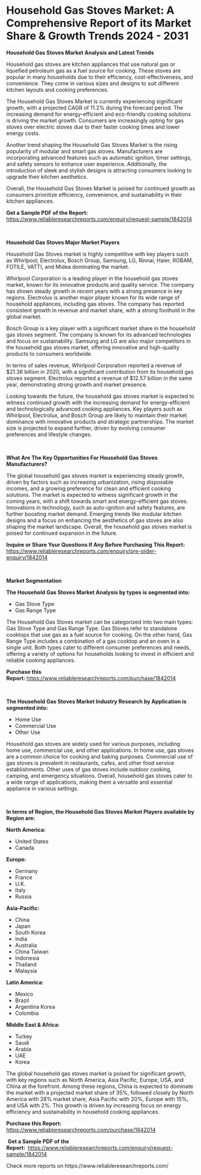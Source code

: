 <p><h1>Household Gas Stoves Market: A Comprehensive Report of its Market Share & Growth Trends 2024 - 2031</h1></p><p><strong>Household Gas Stoves Market Analysis and Latest Trends</strong></p>
<p><p>Household gas stoves are kitchen appliances that use natural gas or liquefied petroleum gas as a fuel source for cooking. These stoves are popular in many households due to their efficiency, cost-effectiveness, and convenience. They come in various sizes and designs to suit different kitchen layouts and cooking preferences.</p><p>The Household Gas Stoves Market is currently experiencing significant growth, with a projected CAGR of 11.2% during the forecast period. The increasing demand for energy-efficient and eco-friendly cooking solutions is driving the market growth. Consumers are increasingly opting for gas stoves over electric stoves due to their faster cooking times and lower energy costs.</p><p>Another trend shaping the Household Gas Stoves Market is the rising popularity of modular and smart gas stoves. Manufacturers are incorporating advanced features such as automatic ignition, timer settings, and safety sensors to enhance user experience. Additionally, the introduction of sleek and stylish designs is attracting consumers looking to upgrade their kitchen aesthetics.</p><p>Overall, the Household Gas Stoves Market is poised for continued growth as consumers prioritize efficiency, convenience, and sustainability in their kitchen appliances.</p></p>
<p><strong>Get a Sample PDF of the Report:&nbsp;</strong> <a href="https://www.reliableresearchreports.com/enquiry/request-sample/1842014">https://www.reliableresearchreports.com/enquiry/request-sample/1842014</a></p>
<p>&nbsp;</p>
<p><strong>Household Gas Stoves Major Market Players</strong></p>
<p><p>Household Gas Stoves market is highly competitive with key players such as Whirlpool, Electrolux, Bosch Group, Samsung, LG, Rinnai, Haier, ROBAM, FOTILE, VATTI, and Midea dominating the market. </p><p>Whirlpool Corporation is a leading player in the household gas stoves market, known for its innovative products and quality service. The company has shown steady growth in recent years with a strong presence in key regions. Electrolux is another major player known for its wide range of household appliances, including gas stoves. The company has reported consistent growth in revenue and market share, with a strong foothold in the global market.</p><p>Bosch Group is a key player with a significant market share in the household gas stoves segment. The company is known for its advanced technologies and focus on sustainability. Samsung and LG are also major competitors in the household gas stoves market, offering innovative and high-quality products to consumers worldwide.</p><p>In terms of sales revenue, Whirlpool Corporation reported a revenue of $21.36 billion in 2020, with a significant contribution from its household gas stoves segment. Electrolux reported a revenue of $12.57 billion in the same year, demonstrating strong growth and market presence.</p><p>Looking towards the future, the household gas stoves market is expected to witness continued growth with the increasing demand for energy-efficient and technologically advanced cooking appliances. Key players such as Whirlpool, Electrolux, and Bosch Group are likely to maintain their market dominance with innovative products and strategic partnerships. The market size is projected to expand further, driven by evolving consumer preferences and lifestyle changes.</p></p>
<p>&nbsp;</p>
<p><strong>What Are The Key Opportunities For Household Gas Stoves Manufacturers?</strong></p>
<p><p>The global household gas stoves market is experiencing steady growth, driven by factors such as increasing urbanization, rising disposable incomes, and a growing preference for clean and efficient cooking solutions. The market is expected to witness significant growth in the coming years, with a shift towards smart and energy-efficient gas stoves. Innovations in technology, such as auto-ignition and safety features, are further boosting market demand. Emerging trends like modular kitchen designs and a focus on enhancing the aesthetics of gas stoves are also shaping the market landscape. Overall, the household gas stoves market is poised for continued expansion in the future.</p></p>
<p><strong>Inquire or Share Your Questions If Any Before Purchasing This Report:</strong> <a href="https://www.reliableresearchreports.com/enquiry/pre-order-enquiry/1842014">https://www.reliableresearchreports.com/enquiry/pre-order-enquiry/1842014</a></p>
<p>&nbsp;</p>
<p><strong>Market Segmentation</strong></p>
<p><strong>The Household Gas Stoves Market Analysis by types is segmented into:</strong></p>
<p><ul><li>Gas Stove Type</li><li>Gas Range Type</li></ul></p>
<p><p>The Household Gas Stoves market can be categorized into two main types: Gas Stove Type and Gas Range Type. Gas Stoves refer to standalone cooktops that use gas as a fuel source for cooking. On the other hand, Gas Range Type includes a combination of a gas cooktop and an oven in a single unit. Both types cater to different consumer preferences and needs, offering a variety of options for households looking to invest in efficient and reliable cooking appliances.</p></p>
<p><strong>Purchase this Report:&nbsp;</strong><a href="https://www.reliableresearchreports.com/purchase/1842014">https://www.reliableresearchreports.com/purchase/1842014</a></p>
<p>&nbsp;</p>
<p><strong>The Household Gas Stoves Market Industry Research by Application is segmented into:</strong></p>
<p><ul><li>Home Use</li><li>Commercial Use</li><li>Other Use</li></ul></p>
<p><p>Household gas stoves are widely used for various purposes, including home use, commercial use, and other applications. In home use, gas stoves are a common choice for cooking and baking purposes. Commercial use of gas stoves is prevalent in restaurants, cafes, and other food service establishments. Other uses of gas stoves include outdoor cooking, camping, and emergency situations. Overall, household gas stoves cater to a wide range of applications, making them a versatile and essential appliance in various settings.</p></p>
<p>&nbsp;</p>
<p><strong>In terms of Region, the Household Gas Stoves Market Players available by Region are:</strong></p>
<p>
    <p> <strong> North America: </strong>
        <ul>
            <li>United States</li>
            <li>Canada</li>
        </ul>
        </p> 
    <p> <strong> Europe: </strong>
        <ul>
            <li>Germany</li>
            <li>France</li>
            <li>U.K.</li>
            <li>Italy</li>
            <li>Russia</li>
        </ul>
        </p> 
    <p> <strong> Asia-Pacific: </strong>
        <ul>
            <li>China</li>
            <li>Japan</li>
            <li>South Korea</li>
            <li>India</li>
            <li>Australia</li>
            <li>China Taiwan</li>
            <li>Indonesia</li>
            <li>Thailand</li>
            <li>Malaysia</li>
        </ul>
        </p> 
    <p> <strong> Latin America: </strong>
        <ul>
            <li>Mexico</li>
            <li>Brazil</li>
            <li>Argentina Korea</li>
            <li>Colombia</li>
        </ul>
        </p> 
    <p> <strong> Middle East & Africa: </strong>
        <ul>
            <li>Turkey</li>
            <li>Saudi</li>
            <li>Arabia</li>
            <li>UAE</li>
            <li>Korea</li>
        </ul>
    </p>
    </p>
<p><p>The global household gas stoves market is poised for significant growth, with key regions such as North America, Asia Pacific, Europe, USA, and China at the forefront. Among these regions, China is expected to dominate the market with a projected market share of 35%, followed closely by North America with 28% market share, Asia Pacific with 20%, Europe with 15%, and USA with 2%. This growth is driven by increasing focus on energy efficiency and sustainability in household cooking appliances.</p></p>
<p><strong>Purchase this Report: </strong><a href="https://www.reliableresearchreports.com/purchase/1842014">https://www.reliableresearchreports.com/purchase/1842014</a></p>
<p>&nbsp;<strong>Get a Sample PDF of the Report:&nbsp;&nbsp;</strong><a href="https://www.reliableresearchreports.com/enquiry/request-sample/1842014">https://www.reliableresearchreports.com/enquiry/request-sample/1842014</a></p>
<p><strong></strong></p>
<p>Check more reports on https://www.reliableresearchreports.com/</p>